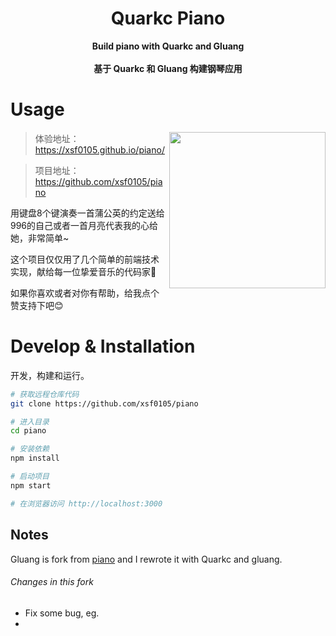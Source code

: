 <div align="center">

<h1>Quarkc Piano</h1>

<p>
  <strong>Build piano with Quarkc and Gluang</strong>
  <br /><br />
  <strong>基于 Quarkc 和 Gluang 构建钢琴应用</strong>
</p>
</div>

# Usage

<img width="250px" align="right" src="./public/piano.gif"/>

> 体验地址：https://xsf0105.github.io/piano/


> 项目地址： https://github.com/xsf0105/piano


用键盘8个键演奏一首蒲公英的约定送给996的自己或者一首月亮代表我的心给她，非常简单~

这个项目仅仅用了几个简单的前端技术实现，献给每一位挚爱音乐的代码家🎹

如果你喜欢或者对你有帮助，给我点个赞支持下吧😊

# Develop & Installation

<!-- <img src="./public/demo.png"> -->
开发，构建和运行。

```bash
# 获取远程仓库代码
git clone https://github.com/xsf0105/piano

# 进入目录
cd piano

# 安装依赖
npm install

# 启动项目
npm start

# 在浏览器访问 http://localhost:3000
```

## Notes

Gluang is fork from [piano](https://github.com/Wscats/piano) and I rewrote it with Quarkc and gluang.

###### Changes in this fork
- Fix some bug, eg.
-